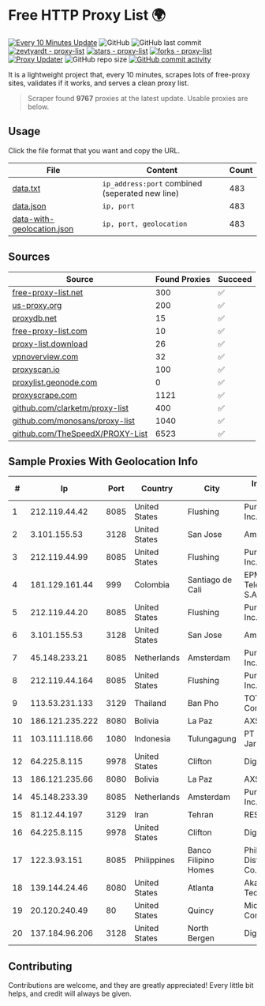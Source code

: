 
# Free HTTP Proxy List 🌍

[![Every 10 Minutes Update](https://github.com/mertguvencli/http-proxy-list/actions/workflows/main.yml/badge.svg?branch=main)](https://github.com/mertguvencli/http-proxy-list/actions/workflows/main.yml)
![GitHub](https://img.shields.io/github/license/mertguvencli/http-proxy-list)
![GitHub last commit](https://img.shields.io/github/last-commit/mertguvencli/http-proxy-list)
[![zevtyardt - proxy-list](https://img.shields.io/static/v1?label=zevtyardt&message=proxy-list&color=blue&logo=github)](https://github.com/zevtyardt/proxy-list "Go to GitHub repo")
[![stars - proxy-list](https://img.shields.io/github/stars/zevtyardt/proxy-list?style=social)](https://github.com/zevtyardt/proxy-list)
[![forks - proxy-list](https://img.shields.io/github/forks/zevtyardt/proxy-list?style=social)](https://github.com/zevtyardt/proxy-list)
[![Proxy Updater](https://github.com/zevtyardt/proxy-list/workflows/Proxy%20Updater/badge.svg)](https://github.com/zevtyardt/proxy-list/actions?query=workflow:"Proxy+Updater")
![GitHub repo size](https://img.shields.io/github/repo-size/zevtyardt/proxy-list)
[![GitHub commit activity](https://img.shields.io/github/commit-activity/m/zevtyardt/proxy-list?logo=commits)](https://github.com/zevtyardt/proxy-list/commits/main)

It is a lightweight project that, every 10 minutes, scrapes lots of free-proxy sites, validates if it works, and serves a clean proxy list.

> Scraper found **9767** proxies at the latest update. Usable proxies are below.

## Usage

Click the file format that you want and copy the URL.

|File|Content|Count|
|----|-------|-----|
|[data.txt](https://raw.githubusercontent.com/mertguvencli/http-proxy-list/main/proxy-list/data.txt)|`ip_address:port` combined (seperated new line)|483|
|[data.json](https://raw.githubusercontent.com/mertguvencli/http-proxy-list/main/proxy-list/data.json)|`ip, port`|483|
|[data-with-geolocation.json](https://raw.githubusercontent.com/mertguvencli/http-proxy-list/main/proxy-list/data-with-geolocation.json)|`ip, port, geolocation`|483|

## Sources

|Source|Found Proxies|Succeed|
|------|-------------|-------|
|[free-proxy-list.net](https://free-proxy-list.net)|300|✅|
|[us-proxy.org](https://www.us-proxy.org)|200|✅|
|[proxydb.net](http://proxydb.net)|15|✅|
|[free-proxy-list.com](https://free-proxy-list.com/?page=&port=&type%5B%5D=http&type%5B%5D=https&up_time=0&search=Search)|10|✅|
|[proxy-list.download](https://www.proxy-list.download/HTTP)|26|✅|
|[vpnoverview.com](https://vpnoverview.com/privacy/anonymous-browsing/free-proxy-servers)|32|✅|
|[proxyscan.io](https://www.proxyscan.io)|100|✅|
|[proxylist.geonode.com](https://proxylist.geonode.com/api/proxy-list?limit=300&page=1&sort_by=lastChecked&sort_type=desc&protocols=http,https)|0|✅|
|[proxyscrape.com](https://api.proxyscrape.com/v2/?request=displayproxies&protocol=http&timeout=10000&country=all&ssl=all&anonymity=all)|1121|✅|
|[github.com/clarketm/proxy-list](https://raw.githubusercontent.com/clarketm/proxy-list/master/proxy-list-raw.txt)|400|✅|
|[github.com/monosans/proxy-list](https://raw.githubusercontent.com/monosans/proxy-list/main/proxies/http.txt)|1040|✅|
|[github.com/TheSpeedX/PROXY-List](https://raw.githubusercontent.com/TheSpeedX/PROXY-List/master/http.txt)|6523|✅|


## Sample Proxies With Geolocation Info

|#|Ip|Port|Country|City|Internet Service Provider|
|-|--|----|-------|----|-------------------------|
|1|212.119.44.42|8085|United States|Flushing|PureVoltage Hosting Inc.|
|2|3.101.155.53|3128|United States|San Jose|Amazon.com, Inc.|
|3|212.119.44.99|8085|United States|Flushing|PureVoltage Hosting Inc.|
|4|181.129.161.44|999|Colombia|Santiago de Cali|EPM Telecomunicaciones S.A. E.S.P.|
|5|212.119.44.20|8085|United States|Flushing|PureVoltage Hosting Inc.|
|6|3.101.155.53|3128|United States|San Jose|Amazon.com, Inc.|
|7|45.148.233.21|8085|Netherlands|Amsterdam|PureVoltage Hosting Inc.|
|8|212.119.44.164|8085|United States|Flushing|PureVoltage Hosting Inc.|
|9|113.53.231.133|3129|Thailand|Ban Pho|TOT Public Company Limited|
|10|186.121.235.222|8080|Bolivia|La Paz|AXS Bolivia S. A.|
|11|103.111.118.66|1080|Indonesia|Tulungagung|PT Dimensi Jaringan Bersinar|
|12|64.225.8.115|9978|United States|Clifton|DigitalOcean, LLC|
|13|186.121.235.66|8080|Bolivia|La Paz|AXS Bolivia S. A.|
|14|45.148.233.39|8085|Netherlands|Amsterdam|PureVoltage Hosting Inc.|
|15|81.12.44.197|3129|Iran|Tehran|RESPINA Networks|
|16|64.225.8.115|9978|United States|Clifton|DigitalOcean, LLC|
|17|122.3.93.151|8085|Philippines|Banco Filipino Homes|Philippine Long Distance Telephone Co.|
|18|139.144.24.46|8080|United States|Atlanta|Akamai Technologies, Inc.|
|19|20.120.240.49|80|United States|Quincy|Microsoft Corporation|
|20|137.184.96.206|3128|United States|North Bergen|DigitalOcean, LLC|



## Contributing

Contributions are welcome, and they are greatly appreciated! Every
little bit helps, and credit will always be given.

